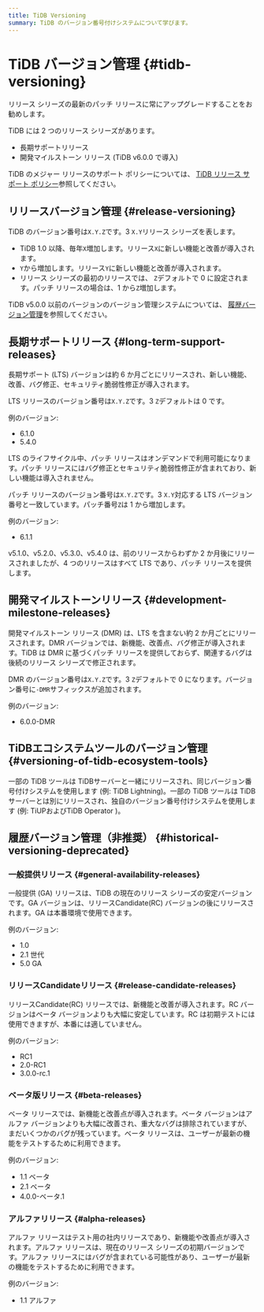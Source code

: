 ```yaml
---
title: TiDB Versioning
summary: TiDB のバージョン番号付けシステムについて学びます。
---
```


# TiDB バージョン管理 {#tidb-versioning}

<Important>

リリース シリーズの最新のパッチ リリースに常にアップグレードすることをお勧めします。

</Important>

TiDB には 2 つのリリース シリーズがあります。

-   長期サポートリリース
-   開発マイルストーン リリース (TiDB v6.0.0 で導入)

TiDB のメジャー リリースのサポート ポリシーについては、 [TiDB リリース サポート ポリシー](https://www.pingcap.com/tidb-release-support-policy/)参照してください。

## リリースバージョン管理 {#release-versioning}

TiDB のバージョン番号は`X.Y.Z`です。3 `X.Y`リリース シリーズを表します。

-   TiDB 1.0 以降、毎年`X`増加します。リリース`X`に新しい機能と改善が導入されます。
-   `Y`から増加します。リリース`Y`に新しい機能と改善が導入されます。
-   リリース シリーズの最初のリリースでは、 `Z`デフォルトで 0 に設定されます。パッチ リリースの場合は、1 から`Z`増加します。

TiDB v5.0.0 以前のバージョンのバージョン管理システムについては、 [履歴バージョン管理](#historical-versioning-deprecated)を参照してください。

## 長期サポートリリース {#long-term-support-releases}

長期サポート (LTS) バージョンは約 6 か月ごとにリリースされ、新しい機能、改善、バグ修正、セキュリティ脆弱性修正が導入されます。

LTS リリースのバージョン番号は`X.Y.Z`です。3 `Z`デフォルトは 0 です。

例のバージョン:

-   6.1.0
-   5.4.0

LTS のライフサイクル中、パッチ リリースはオンデマンドで利用可能になります。パッチ リリースにはバグ修正とセキュリティ脆弱性修正が含まれており、新しい機能は導入されません。

パッチ リリースのバージョン番号は`X.Y.Z`です。3 `X.Y`対応する LTS バージョン番号と一致しています。パッチ番号`Z`は 1 から増加します。

例のバージョン:

-   6.1.1

<Note>

v5.1.0、v5.2.0、v5.3.0、v5.4.0 は、前のリリースからわずか 2 か月後にリリースされましたが、4 つのリリースはすべて LTS であり、パッチ リリースを提供します。

</Note>

## 開発マイルストーンリリース {#development-milestone-releases}

開発マイルストーン リリース (DMR) は、LTS を含まない約 2 か月ごとにリリースされます。DMR バージョンでは、新機能、改善点、バグ修正が導入されます。TiDB は DMR に基づくパッチ リリースを提供しておらず、関連するバグは後続のリリース シリーズで修正されます。

DMR のバージョン番号は`X.Y.Z`です。3 `Z`デフォルトで 0 になります。バージョン番号に`-DMR`サフィックスが追加されます。

例のバージョン:

-   6.0.0-DMR

## TiDBエコシステムツールのバージョン管理 {#versioning-of-tidb-ecosystem-tools}

一部の TiDB ツールは TiDBサーバーと一緒にリリースされ、同じバージョン番号付けシステムを使用します (例: TiDB Lightning)。一部の TiDB ツールは TiDBサーバーとは別にリリースされ、独自のバージョン番号付けシステムを使用します (例: TiUPおよびTiDB Operator )。

## 履歴バージョン管理（非推奨） {#historical-versioning-deprecated}

### 一般提供リリース {#general-availability-releases}

一般提供 (GA) リリースは、TiDB の現在のリリース シリーズの安定バージョンです。GA バージョンは、リリースCandidate(RC) バージョンの後にリリースされます。GA は本番環境で使用できます。

例のバージョン:

-   1.0
-   2.1 世代
-   5.0 GA

### リリースCandidateリリース {#release-candidate-releases}

リリースCandidate(RC) リリースでは、新機能と改善が導入されます。RC バージョンはベータ バージョンよりも大幅に安定しています。RC は初期テストには使用できますが、本番には適していません。

例のバージョン:

-   RC1
-   2.0-RC1
-   3.0.0-rc.1

### ベータ版リリース {#beta-releases}

ベータ リリースでは、新機能と改善点が導入されます。ベータ バージョンはアルファ バージョンよりも大幅に改善され、重大なバグは排除されていますが、まだいくつかのバグが残っています。ベータ リリースは、ユーザーが最新の機能をテストするために利用できます。

例のバージョン:

-   1.1 ベータ
-   2.1 ベータ
-   4.0.0-ベータ.1

### アルファリリース {#alpha-releases}

アルファ リリースはテスト用の社内リリースであり、新機能や改善点が導入されます。アルファ リリースは、現在のリリース シリーズの初期バージョンです。アルファ リリースにはバグが含まれている可能性があり、ユーザーが最新の機能をテストするために利用できます。

例のバージョン:

-   1.1 アルファ
